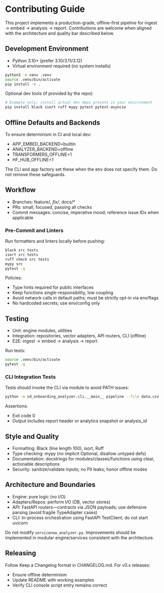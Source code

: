 # Contributing Guide

This project implements a production-grade, offline-first pipeline for ingest → embed → analysis → report. Contributions are welcome when aligned with the architecture and quality bar described below.

## Development Environment

- Python 3.10+ (prefer 3.10/3.11/3.12)
- Virtual environment required (no system installs)

```bash
python3 -m venv .venv
source .venv/bin/activate
pip install -e .
```

Optional dev tools (if provided by the repo):
```bash
# Example only; install actual dev deps present in your environment
pip install black isort ruff mypy pytest pytest-asyncio
```

## Offline Defaults and Backends

To ensure determinism in CI and local dev:
- APP_EMBED_BACKEND=builtin
- ANALYZER_BACKEND=offline
- TRANSFORMERS_OFFLINE=1
- HF_HUB_OFFLINE=1

The CLI and app factory set these when the env does not specify them. Do not remove these safeguards.

## Workflow

- Branches: feature/*, fix/*, docs/*
- PRs: small, focused, passing all checks
- Commit messages: concise, imperative mood; reference issue IDs when applicable

### Pre-Commit and Linters

Run formatters and linters locally before pushing:
```bash
black src tests
isort src tests
ruff check src tests
mypy src
pytest -q
```

Policies:
- Type hints required for public interfaces
- Keep functions single-responsibility, low coupling
- Avoid network calls in default paths; must be strictly opt-in via env/flags
- No hardcoded secrets; use env/config only

## Testing

- Unit: engine modules, utilities
- Integration: repositories, vector adapters, API routers, CLI (offline)
- E2E: ingest → embed → analysis → report

Run tests:
```bash
source .venv/bin/activate
pytest -q
```

### CLI Integration Tests

Tests should invoke the CLI via module to avoid PATH issues:
```bash
python -m sd_onboarding_analyzer.cli.__main__ pipeline --file data.csv --question "Test"
```

Assertions:
- Exit code 0
- Output includes report header or analytics snapshot or analysis_id

## Style and Quality

- Formatting: Black (line length 100), isort, Ruff
- Type checking: mypy (no implicit Optional, disallow untyped defs)
- Documentation: docstrings for modules/classes/functions using clear, actionable descriptions
- Security: sanitize/validate inputs; no PII leaks; honor offline modes

## Architecture and Boundaries

- Engine: pure logic (no I/O)
- Adapters/Repos: perform I/O (DB, vector stores)
- API: FastAPI routers—contracts via JSON payloads; use defensive parsing (avoid fragile TypeAdapter cases)
- CLI: In-process orchestration using FastAPI TestClient; do not start uvicorn

Do not modify `servicenow_analyzer.py`. Improvements should be implemented in modular engine/services consistent with the architecture.

## Releasing

Follow Keep a Changelog format in CHANGELOG.md. For v0.x releases:
- Ensure offline determinism
- Update README with working examples
- Verify CLI console script entry remains correct
